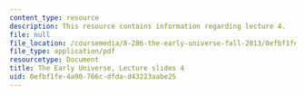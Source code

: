 ```yaml
---
content_type: resource
description: This resource contains information regarding lecture 4.
file: null
file_location: /coursemedia/8-286-the-early-universe-fall-2013/0efbf1fe4a90766cdfdad43223aabe25_MIT8_286F13_lec04.pdf
file_type: application/pdf
resourcetype: Document
title: The Early Universe, Lecture slides 4
uid: 0efbf1fe-4a90-766c-dfda-d43223aabe25
---
```

